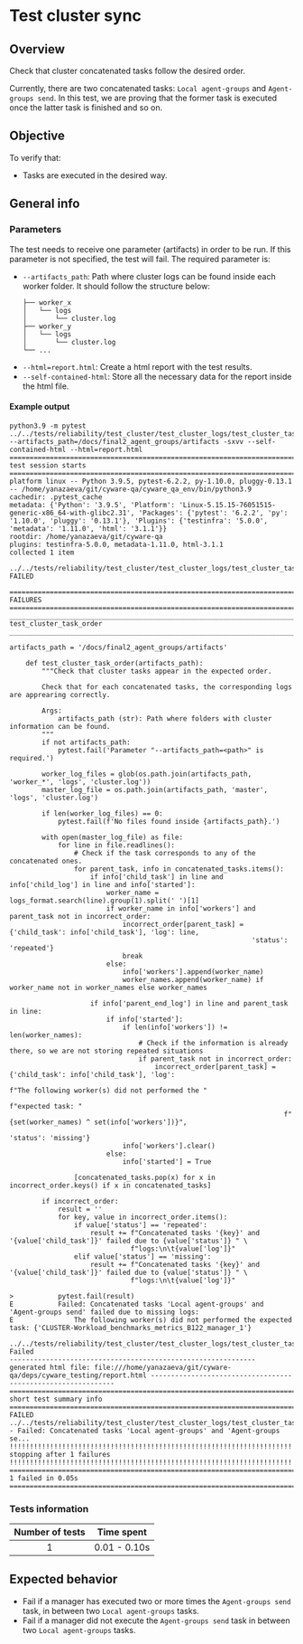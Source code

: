 # Test cluster sync

## Overview 

Check that cluster concatenated tasks follow the desired order.

Currently, there are two concatenated tasks: `Local agent-groups` and `Agent-groups send`. In this test, we are proving that the former task is executed once the latter task is finished and so on. 

## Objective

To verify that:
- Tasks are executed in the desired way.

## General info
### Parameters
The test needs to receive one parameter (artifacts) in order to be run. If this parameter is not specified, the test will fail. The required parameter is:
- `--artifacts_path`: Path where cluster logs can be found inside each worker folder. It should follow the structure below:
    ```.
    ├── worker_x
    │   └── logs
    │       └── cluster.log
    ├── worker_y
    │   └── logs
    │       └── cluster.log
    └── ...
    ```
- `--html=report.html`: Create a html report with the test results. 
- `--self-contained-html`: Store all the necessary data for the report inside the html file.

#### Example output
```shell
python3.9 -m pytest ../../tests/reliability/test_cluster/test_cluster_logs/test_cluster_task_order/test_cluster_task_order.py --artifacts_path=/docs/final2_agent_groups/artifacts -sxvv --self-contained-html --html=report.html 
=============================================================================================== test session starts ===============================================================================================
platform linux -- Python 3.9.5, pytest-6.2.2, py-1.10.0, pluggy-0.13.1 -- /home/yanazaeva/git/cyware-qa/cyware_qa_env/bin/python3.9
cachedir: .pytest_cache
metadata: {'Python': '3.9.5', 'Platform': 'Linux-5.15.15-76051515-generic-x86_64-with-glibc2.31', 'Packages': {'pytest': '6.2.2', 'py': '1.10.0', 'pluggy': '0.13.1'}, 'Plugins': {'testinfra': '5.0.0', 'metadata': '1.11.0', 'html': '3.1.1'}}
rootdir: /home/yanazaeva/git/cyware-qa
plugins: testinfra-5.0.0, metadata-1.11.0, html-3.1.1
collected 1 item                                                                                                                                                                                                  

../../tests/reliability/test_cluster/test_cluster_logs/test_cluster_task_order/test_cluster_task_order.py::test_cluster_task_order FAILED

==================================================================================================== FAILURES =====================================================================================================
_____________________________________________________________________________________________ test_cluster_task_order _____________________________________________________________________________________________

artifacts_path = '/docs/final2_agent_groups/artifacts'

    def test_cluster_task_order(artifacts_path):
        """Check that cluster tasks appear in the expected order.
    
        Check that for each concatenated tasks, the corresponding logs are apprearing correctly.
    
        Args:
            artifacts_path (str): Path where folders with cluster information can be found.
        """
        if not artifacts_path:
            pytest.fail('Parameter "--artifacts_path=<path>" is required.')
    
        worker_log_files = glob(os.path.join(artifacts_path, 'worker_*', 'logs', 'cluster.log'))
        master_log_file = os.path.join(artifacts_path, 'master', 'logs', 'cluster.log')
    
        if len(worker_log_files) == 0:
            pytest.fail(f'No files found inside {artifacts_path}.')
    
        with open(master_log_file) as file:
            for line in file.readlines():
                # Check if the task corresponds to any of the concatenated ones.
                for parent_task, info in concatenated_tasks.items():
                    if info['child_task'] in line and info['child_log'] in line and info['started']:
                        worker_name = logs_format.search(line).group(1).split(' ')[1]
                        if worker_name in info['workers'] and parent_task not in incorrect_order:
                            incorrect_order[parent_task] = {'child_task': info['child_task'], 'log': line,
                                                            'status': 'repeated'}
                            break
                        else:
                            info['workers'].append(worker_name)
                            worker_names.append(worker_name) if worker_name not in worker_names else worker_names
    
                    if info['parent_end_log'] in line and parent_task in line:
                        if info['started']:
                            if len(info['workers']) != len(worker_names):
                                # Check if the information is already there, so we are not storing repeated situations
                                if parent_task not in incorrect_order:
                                    incorrect_order[parent_task] = {'child_task': info['child_task'], 'log':
                                                                    f"The following worker(s) did not performed the "
                                                                    f"expected task: "
                                                                    f"{set(worker_names) ^ set(info['workers'])}",
                                                                    'status': 'missing'}
                            info['workers'].clear()
                        else:
                            info['started'] = True
    
                [concatenated_tasks.pop(x) for x in incorrect_order.keys() if x in concatenated_tasks]
    
        if incorrect_order:
            result = ''
            for key, value in incorrect_order.items():
                if value['status'] == 'repeated':
                    result += f"Concatenated tasks '{key}' and '{value['child_task']}' failed due to {value['status']} " \
                              f"logs:\n\t{value['log']}"
                elif value['status'] == 'missing':
                    result += f"Concatenated tasks '{key}' and '{value['child_task']}' failed due to {value['status']} " \
                              f"logs:\n\t{value['log']}"
    
>           pytest.fail(result)
E           Failed: Concatenated tasks 'Local agent-groups' and 'Agent-groups send' failed due to missing logs:
E           	The following worker(s) did not performed the expected task: {'CLUSTER-Workload_benchmarks_metrics_B122_manager_1'}

../../tests/reliability/test_cluster/test_cluster_logs/test_cluster_task_order/test_cluster_task_order.py:76: Failed
------------------------------------------------------------- generated html file: file:///home/yanazaeva/git/cyware-qa/deps/cyware_testing/report.html -------------------------------------------------------------
============================================================================================= short test summary info =============================================================================================
FAILED ../../tests/reliability/test_cluster/test_cluster_logs/test_cluster_task_order/test_cluster_task_order.py::test_cluster_task_order - Failed: Concatenated tasks 'Local agent-groups' and 'Agent-groups se...
!!!!!!!!!!!!!!!!!!!!!!!!!!!!!!!!!!!!!!!!!!!!!!!!!!!!!!!!!!!!!!!!!!!!!!!!!!!!!!!!!!!!!!!!!!!! stopping after 1 failures !!!!!!!!!!!!!!!!!!!!!!!!!!!!!!!!!!!!!!!!!!!!!!!!!!!!!!!!!!!!!!!!!!!!!!!!!!!!!!!!!!!!!!!!!!!!
================================================================================================ 1 failed in 0.05s ================================================================================================
```

### Tests information

| Number of tests | Time spent |
|:--:|:--:|
| 1 | 0.01 - 0.10s |

## Expected behavior

- Fail if a manager has executed two or more times the `Agent-groups send` task, in between two `Local agent-groups` tasks.
- Fail if a manager did not execute the `Agent-groups send` task in between two `Local agent-groups` tasks.
